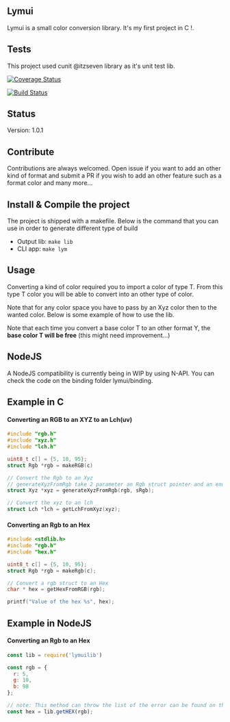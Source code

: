 ##  Lymui

Lymui is a small color conversion library. It's my first project in C !.

## Tests

This project used cunit @itzseven library as it's unit test lib.

[![Coverage Status](https://coveralls.io/repos/github/MarcInthaamnouay/lymui/badge.svg)](https://coveralls.io/github/MarcInthaamnouay/lymui)

[![Build Status](https://travis-ci.org/MarcInthaamnouay/lymui.svg?branch=master)](https://travis-ci.org/MarcInthaamnouay/lymui)

## Status

Version: 1.0.1

## Contribute

Contributions are always welcomed. Open issue if you want to add an other kind of format and submit a PR if you wish to add an other feature such as a format color and many more...

## Install & Compile the project

The project is shipped with a makefile. Below is the command that you can use in order to generate different type of build

- Output lib: ```make lib```
- CLI app: ```make lym```

## Usage

Converting a kind of color required you to import a color of type T. From this type T color you will be able to convert into an other type of color. 

Note that for any color space you have to pass by an Xyz color then to the wanted color. Below is some example of how to use the lib.

Note that each time you convert a base color T to an other format Y, the **base color T will be free** (this might need improvement...)

## NodeJS

A NodeJS compatibility is currently being in WIP by using N-API. You can check the code on the binding folder lymui/binding.

## Example in C

#### Converting an RGB to an XYZ to an Lch(uv)

```c
#include "rgb.h"
#include "xyz.h"
#include "lch.h"

uint8_t c[] = {5, 10, 95};
struct Rgb *rgb = makeRGB(c)

// Convert the Rgb to an Xyz
// generateXyzFromRgb take 2 parameter an Rgb struct pointer and an enum (sRgb | adobeRgb)
struct Xyz *xyz = generateXyzFromRgb(rgb, sRgb);

// Convert the xyz to an lch
struct Lch *lch = getLchFromXyz(xyz);
```

#### Converting an Rgb to an Hex

```c
#include <stdlib.h>
#include "rgb.h"
#include "hex.h"

uint8_t c[] = {5, 10, 95};
struct Rgb *rgb = makeRgb(c);

// Convert a rgb struct to an Hex
char * hex = getHexFromRGB(rgb);

printf("Value of the hex %s", hex);
```

## Example in NodeJS

#### Converting an Rgb to an Hex

```js
const lib = require('lymuilib')

const rgb = {
  r: 5,
  g: 10,
  b: 98
};

// note: This method can throw the list of the error can be found on the binding_error.h file
const hex = lib.getHEX(rgb);
```